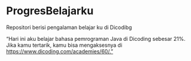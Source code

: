 # ProgresBelajarku
Repositori berisi pengalaman belajar ku di Dicodibg

“Hari ini aku belajar bahasa pemrograman Java di Dicoding sebesar 21%. 
Jika kamu tertarik, kamu bisa mengaksesnya di https://www.dicoding.com/academies/60/.”

